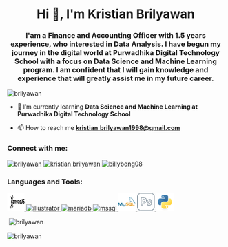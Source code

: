 <h1 align="center">Hi 👋, I'm Kristian Brilyawan</h1>
<h3 align="center">I'am a Finance and Accounting Officer with 1.5 years experience, who interested in Data Analysis. I have begun my journey in the digital world at Purwadhika Digital Technology School with a focus on Data Science and Machine Learning program. I am confident that I will gain knowledge and experience that will greatly assist me in my future career.</h3>

<p align="left"> <img src="https://komarev.com/ghpvc/?username=brilyawan&label=Profile%20views&color=0e75b6&style=flat" alt="brilyawan" /> </p>

- 🌱 I’m currently learning **Data Science and Machine Learning at Purwadhika Digital Technology School**

- 📫 How to reach me **kristian.brilyawan1998@gmail.com**

<h3 align="left">Connect with me:</h3>
<p align="left">
<a href="https://twitter.com/brilyawan" target="blank"><img align="center" src="https://raw.githubusercontent.com/rahuldkjain/github-profile-readme-generator/master/src/images/icons/Social/twitter.svg" alt="brilyawan" height="30" width="40" /></a>
<a href="https://linkedin.com/in/kristian brilyawan" target="blank"><img align="center" src="https://raw.githubusercontent.com/rahuldkjain/github-profile-readme-generator/master/src/images/icons/Social/linked-in-alt.svg" alt="kristian brilyawan" height="30" width="40" /></a>
<a href="https://instagram.com/billybong08" target="blank"><img align="center" src="https://raw.githubusercontent.com/rahuldkjain/github-profile-readme-generator/master/src/images/icons/Social/instagram.svg" alt="billybong08" height="30" width="40" /></a>
</p>

<h3 align="left">Languages and Tools:</h3>
<p align="left"> <a href="https://canvasjs.com" target="_blank" rel="noreferrer"> <img src="https://raw.githubusercontent.com/Hardik0307/Hardik0307/master/assets/canvasjs-charts.svg" alt="canvasjs" width="40" height="40"/> </a> <a href="https://www.adobe.com/in/products/illustrator.html" target="_blank" rel="noreferrer"> <img src="https://www.vectorlogo.zone/logos/adobe_illustrator/adobe_illustrator-icon.svg" alt="illustrator" width="40" height="40"/> </a> <a href="https://mariadb.org/" target="_blank" rel="noreferrer"> <img src="https://www.vectorlogo.zone/logos/mariadb/mariadb-icon.svg" alt="mariadb" width="40" height="40"/> </a> <a href="https://www.microsoft.com/en-us/sql-server" target="_blank" rel="noreferrer"> <img src="https://www.svgrepo.com/show/303229/microsoft-sql-server-logo.svg" alt="mssql" width="40" height="40"/> </a> <a href="https://www.mysql.com/" target="_blank" rel="noreferrer"> <img src="https://raw.githubusercontent.com/devicons/devicon/master/icons/mysql/mysql-original-wordmark.svg" alt="mysql" width="40" height="40"/> </a> <a href="https://www.photoshop.com/en" target="_blank" rel="noreferrer"> <img src="https://raw.githubusercontent.com/devicons/devicon/master/icons/photoshop/photoshop-line.svg" alt="photoshop" width="40" height="40"/> </a> <a href="https://www.python.org" target="_blank" rel="noreferrer"> <img src="https://raw.githubusercontent.com/devicons/devicon/master/icons/python/python-original.svg" alt="python" width="40" height="40"/> </a> </p>

<p>&nbsp;<img align="center" src="https://github-readme-stats.vercel.app/api?username=brilyawan&show_icons=true&locale=en" alt="brilyawan" /></p>

<p><img align="center" src="https://github-readme-streak-stats.herokuapp.com/?user=brilyawan&" alt="brilyawan" /></p>
